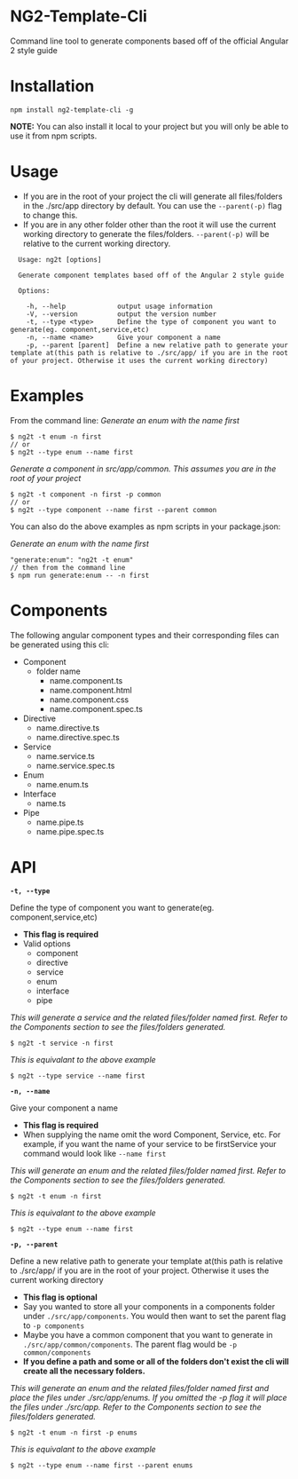 # NG2-Template-Cli
Command line tool to generate components based off of the official Angular 2 style guide

# Installation
`npm install ng2-template-cli -g`

**NOTE:** You can also install it local to your project but you will only be able to use it from npm scripts.
# Usage
* If you are in the root of your project the cli will generate all files/folders in the ./src/app directory by default. You can use the `--parent(-p)` flag to change this.
* If you are in any other folder other than the root it will use the current working directory to generate the files/folders. `--parent(-p)` will be relative to the current working directory.
```
  Usage: ng2t [options]

  Generate component templates based off of the Angular 2 style guide

  Options:

    -h, --help             output usage information
    -V, --version          output the version number
    -t, --type <type>      Define the type of component you want to generate(eg. component,service,etc)
    -n, --name <name>      Give your component a name
    -p, --parent [parent]  Define a new relative path to generate your template at(this path is relative to ./src/app/ if you are in the root of your project. Otherwise it uses the current working directory)
```
# Examples
From the command line:
*Generate an enum with the name first*
```
$ ng2t -t enum -n first
// or
$ ng2t --type enum --name first
```
*Generate a component in src/app/common. This assumes you are in the root of your project*
```
$ ng2t -t component -n first -p common
// or
$ ng2t --type component --name first --parent common
```
You can also do the above examples as npm scripts in your package.json:

*Generate an enum with the name first*
```
"generate:enum": "ng2t -t enum"
// then from the command line
$ npm run generate:enum -- -n first
```

# Components
The following angular component types and their corresponding files can be generated using this cli:
* Component
  * folder name
    * name.component.ts
    * name.component.html
    * name.component.css
    * name.component.spec.ts
* Directive
  * name.directive.ts
  * name.directive.spec.ts
* Service
  * name.service.ts
  * name.service.spec.ts
* Enum
  * name.enum.ts
* Interface
  * name.ts
* Pipe
  * name.pipe.ts
  * name.pipe.spec.ts

# API
**`-t, --type`**

Define the type of component you want to generate(eg. component,service,etc)

* **This flag is required**
* Valid options
  * component
  * directive
  * service
  * enum
  * interface
  * pipe

*This will generate a service and the related files/folder named first.
Refer to the Components section to see the files/folders generated.*
```
$ ng2t -t service -n first
```
*This is equivalant to the above example*
```
$ ng2t --type service --name first
```

**`-n, --name`**

Give your component a name

* **This flag is required**
* When supplying the name omit the word Component, Service, etc. For example, if you want the name of your service to be firstService your command would look like `--name first`

*This will generate an enum and the related files/folder named first.
Refer to the Components section to see the files/folders generated.*
```
$ ng2t -t enum -n first
```
*This is equivalant to the above example*
```
$ ng2t --type enum --name first
```

**`-p, --parent`**

Define a new relative path to generate your template at(this path is relative to ./src/app/ if you are in the root of your project. Otherwise it uses the current working directory

* **This flag is optional**
* Say you wanted to store all your components in a components folder under `./src/app/components`. You would then want to set the parent flag to `-p components`
* Maybe you have a common component that you want to generate in `./src/app/common/components`. The parent flag would be `-p common/components`
* **If you define a path and some or all of the folders don't exist the cli will create all the necessary folders.**

*This will generate an enum and the related files/folder named first
and place the files under ./src/app/enums.
If you omitted the -p flag it will place the files under ./src/app.
Refer to the Components section to see the files/folders generated.*
```
$ ng2t -t enum -n first -p enums
```
*This is equivalant to the above example*
```
$ ng2t --type enum --name first --parent enums
```
